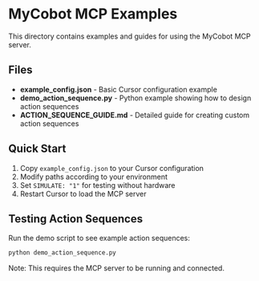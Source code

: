 # MyCobot MCP Examples

This directory contains examples and guides for using the MyCobot MCP server.

## Files

- **example_config.json** - Basic Cursor configuration example
- **demo_action_sequence.py** - Python example showing how to design action sequences
- **ACTION_SEQUENCE_GUIDE.md** - Detailed guide for creating custom action sequences

## Quick Start

1. Copy `example_config.json` to your Cursor configuration
2. Modify paths according to your environment
3. Set `SIMULATE: "1"` for testing without hardware
4. Restart Cursor to load the MCP server

## Testing Action Sequences

Run the demo script to see example action sequences:

```bash
python demo_action_sequence.py
```

Note: This requires the MCP server to be running and connected. 